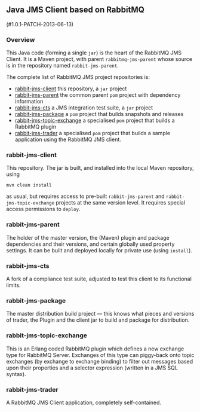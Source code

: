 ## Java JMS Client based on RabbitMQ

(#1.0.1-PATCH-2013-06-13)

### Overview

This Java code (forming a single `jar`) is the heart of the RabbitMQ JMS Client.  It is a Maven project, with parent `rabbitmq-jms-parent` whose source is in the repository named `rabbit-jms-parent`.

The complete list of RabbitMQ JMS project repositories is:

* [rabbit-jms-client](#rabbit-jms-client) this repository, a `jar` project
* [rabbit-jms-parent](#rabbit-jms-parent) the common parent `pom` project with dependency information
* [rabbit-jms-cts](#rabbit-jms-cts) a JMS integration test suite, a `jar` project
* [rabbit-jms-package](#rabbit-jms-package) a `pom` project that builds snapshots and releases
* [rabbit-jms-topic-exchange](#rabbit-jms-topic-exchange) a specialised `pom` project that builds a RabbitMQ plugin
* [rabbit-jms-trader](#rabbit-jms-trader) a specialised `pom` project that builds a sample application using the RabbitMQ JMS client.

### rabbit-jms-client <a id="rabbit-jms-client"></a>

This repository. The jar is built, and installed into the local Maven repository, using

    mvn clean install

as usual, but requires access to pre-built `rabbit-jms-parent` and `rabbit-jms-topic-exchange` projects at the same version level. It requires special access permissions to `deploy`.

### rabbit-jms-parent <a id="rabbit-jms-parent"></a>

The holder of the master version, the (Maven) plugin and package dependencies and their versions, and certain globally used property settings. It can be built and deployed locally for private use (using `install`).

### rabbit-jms-cts <a id="rabbit-jms-cts"></a>

A fork of a compliance test suite, adjusted to test this client to its functional limits.

### rabbit-jms-package <a id="rabbit-jms-package"></a>

The master distribution build project — this knows what pieces and versions of trader, the Plugin and the client jar to build and package for distribution.

### rabbit-jms-topic-exchange <a id="rabbit-jms-topic-exchange"></a>

This is an Erlang coded RabbitMQ plugin which defines a new exchange type for RabbitMQ Server. Exchanges of this type can piggy-back onto topic exchanges (by exchange to exchange binding) to filter out messages based upon their properties and a selector expression (written in a JMS SQL syntax).

### rabbit-jms-trader <a id="rabbit-jms-trader"></a>

A RabbitMQ JMS Client application, completely self-contained.